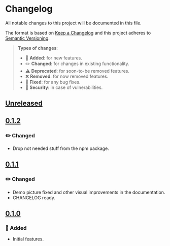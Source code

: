 # Changelog

All notable changes to this project will be documented in this file.

The format is based on [Keep a Changelog](http://keepachangelog.com/en/1.0.0/)
and this project adheres to [Semantic Versioning](http://semver.org/spec/v2.0.0.html).

> **Types of changes**:
>
> - 🎉 **Added**: for new features.
> - ✏️ **Changed**: for changes in existing functionality.
> - ⚠️ **Deprecated**: for soon-to-be removed features.
> - ❌ **Removed**: for now removed features.
> - 🐛 **Fixed**: for any bug fixes.
> - 👾 **Security**: in case of vulnerabilities.

## [Unreleased]

## [0.1.2]

### ✏️ Changed
- Drop not needed stuff from the npm package.

## [0.1.1]

### ✏️ Changed
- Demo picture fixed and other visual improvements in the documentation.
- CHANGELOG ready.

## [0.1.0]

### 🎉 Added
- Initial features.

[unreleased]: https://github.com/jesusprubio/is-port/compare/0.1.2...HEAD
[0.1.2]: https://github.com/jesusprubio/is-port/compare/0.1.1...0.1.2
[0.1.1]: https://github.com/jesusprubio/is-port/compare/0.1.0...0.1.1
[0.1.0]: https://github.com/jesusprubio/is-port/compare/3eeb67bd082b65c44b0c22919a176797a5bc866f...0.1.0
